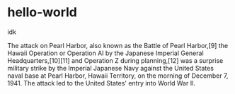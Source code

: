 # hello-world
idk

The attack on Pearl Harbor, also known as the Battle of Pearl Harbor,[9] the Hawaii Operation or Operation AI by the Japanese Imperial General Headquarters,[10][11] and Operation Z during planning,[12] was a surprise military strike by the Imperial Japanese Navy against the United States naval base at Pearl Harbor, Hawaii Territory, on the morning of December 7, 1941. The attack led to the United States' entry into World War II.
